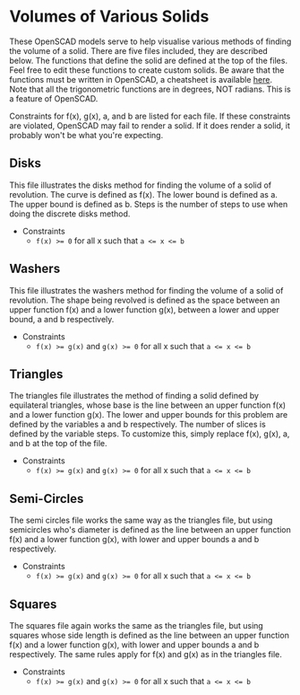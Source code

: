 # Volumes of Various Solids

These OpenSCAD models serve to help visualise various methods of finding the
volume of a solid. There are five files included, they are described below. The
functions that define the solid are defined at the top of the files. Feel free
to edit these functions to create custom solids. Be aware that the functions
must be written in OpenSCAD, a cheatsheet is available
[here](http://www.openscad.org/cheatsheet/). Note that all the trigonometric
functions are in degrees, NOT radians. This is a feature of OpenSCAD.

Constraints for f(x), g(x), a, and b are listed for each file. If these
constraints are violated, OpenSCAD may fail to render a solid. If it does render
a solid, it probably won't be what you're expecting.

## Disks

This file illustrates the disks method for finding the volume of a solid of
revolution. The curve is defined as f(x). The lower bound is defined as a. The
upper bound is defined as b. Steps is the number of steps to use when doing the
discrete disks method.

* Constraints
    * `f(x) >= 0` for all x such that `a <= x <= b`

## Washers

This file illustrates the washers method for finding the volume of a solid of
revolution. The shape being revolved is defined as the space between an upper
function f(x) and a lower function g(x), between a lower and upper bound, a and
b respectively.

* Constraints
    * `f(x) >= g(x)` and `g(x) >= 0` for all x such that `a <= x <= b`

## Triangles

The triangles file illustrates the method of finding a solid defined by
equilateral triangles, whose base is the line between an upper function
f(x) and a lower function g(x). The lower and upper bounds for this problem are defined by the
variables a and b respectively. The number of slices is defined by the variable steps. To
customize this, simply replace f(x), g(x), a, and b at the top of the file.

* Constraints
    * `f(x) >= g(x)` and `g(x) >= 0` for all x such that `a <= x <= b`

## Semi-Circles

The semi circles file works the same way as the triangles file, but using
semicircles who's diameter is defined as the line between an upper function f(x)
and a lower function g(x), with lower and upper bounds a and b respectively.

* Constraints
    * `f(x) >= g(x)` and `g(x) >= 0` for all x such that `a <= x <= b`

## Squares

The squares file again works the same as the triangles file, but using squares
whose side length is defined as the line between an upper function f(x) and a
lower function g(x), with lower and upper bounds a and b respectively. The same
rules apply for f(x) and g(x) as in the triangles file.

* Constraints
    * `f(x) >= g(x)` and `g(x) >= 0` for all x such that `a <= x <= b`

